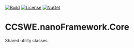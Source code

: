 [![Build](https://github.com/CoryCharlton/CCSWE.nanoFramework.Core/actions/workflows/build-solution.yml/badge.svg)](https://github.com/CoryCharlton/CCSWE.nanoFramework.Core/actions/workflows/build-solution.yml) [![License](https://img.shields.io/badge/License-MIT-blue.svg)](LICENSE) [![NuGet](https://img.shields.io/nuget/dt/CCSWE.nanoFramework.Core.svg?label=NuGet&style=flat&logo=nuget)](https://www.nuget.org/packages/CCSWE.nanoFramework.Core/) 

# CCSWE.nanoFramework.Core

Shared utility classes.